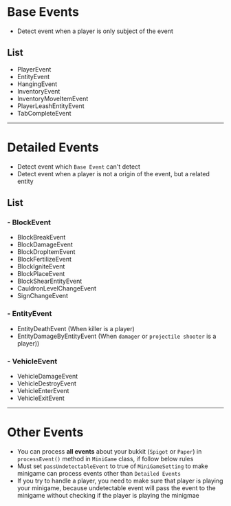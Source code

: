 # Base Events
- Detect event when a player is only subject of the event

## List
- PlayerEvent
- EntityEvent
- HangingEvent
- InventoryEvent
- InventoryMoveItemEvent
- PlayerLeashEntityEvent
- TabCompleteEvent

---

# Detailed Events
- Detect event which `Base Event` can't detect
- Detect event when a player is not a origin of the event, but a related entity

## List

### - BlockEvent
- BlockBreakEvent
- BlockDamageEvent
- BlockDropItemEvent
- BlockFertilizeEvent
- BlockIgniteEvent
- BlockPlaceEvent
- BlockShearEntityEvent
- CauldronLevelChangeEvent
- SignChangeEvent

### - EntityEvent
- EntityDeathEvent (When killer is a player)
- EntityDamageByEntityEvent (When `damager` or `projectile shooter` is a player))

### - VehicleEvent
- VehicleDamageEvent
- VehicleDestroyEvent
- VehicleEnterEvent
- VehicleExitEvent

---

# Other Events
- You can process **all events** about your bukkit (`Spigot` or `Paper`) in `processEvent()` method in `MiniGame` class, if follow below rules
- Must set `passUndetectableEvent` to true of `MiniGameSetting` to make minigame can process events other than `Detailed Events`
- If you try to handle a player, you need to make sure that player is playing your minigame, because undetectable event will pass the event to the minigame without checking if the player is playing the minigmae



















